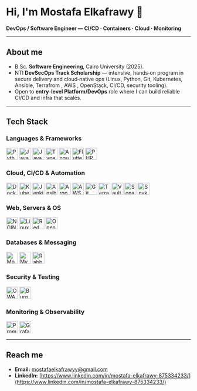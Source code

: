 # Hi, I'm Mostafa Elkafrawy 👋

**DevOps / Software Engineer — CI/CD · Containers · Cloud · Monitoring**

---

## About me

* B.Sc. **Software Engineering**, Cairo University (2025).
* NTI **DevSecOps Track Scholarship** — intensive, hands‑on program in secure delivery and cloud‑native ops (Linux, Python, Git, Kubernetes, Ansible, Terrafrom , AWS , OpenStack, CI/CD, security tooling).
* Open to **entry-level Platform/DevOps** role where I can build reliable CI/CD and infra that scales.

---

## Tech Stack

### Languages & Frameworks

<p>
  <img src="https://cdn.jsdelivr.net/gh/devicons/devicon/icons/python/python-original.svg" height="32" alt="Python" title="Python" />
  <img src="https://cdn.jsdelivr.net/gh/devicons/devicon/icons/java/java-original.svg" height="32" alt="Java" title="Java" />
  <img src="https://cdn.jsdelivr.net/gh/devicons/devicon/icons/javascript/javascript-original.svg" height="32" alt="JavaScript" title="JavaScript" />
  <img src="https://cdn.jsdelivr.net/gh/devicons/devicon/icons/typescript/typescript-original.svg" height="32" alt="TypeScript" title="TypeScript" />
  <img src="https://cdn.jsdelivr.net/gh/devicons/devicon/icons/angularjs/angularjs-original.svg" height="32" alt="Angular" title="Angular" />
  <img src="https://cdn.jsdelivr.net/gh/devicons/devicon/icons/flutter/flutter-original.svg" height="32" alt="Flutter" title="Flutter" />
  <img src="https://cdn.jsdelivr.net/gh/devicons/devicon/icons/php/php-original.svg" height="32" alt="PHP" title="PHP" />
</p>

### Cloud, CI/CD & Automation

<p>
  <img src="https://cdn.jsdelivr.net/gh/devicons/devicon/icons/docker/docker-original.svg" height="32" alt="Docker" title="Docker" />
  <img src="https://cdn.jsdelivr.net/gh/devicons/devicon/icons/kubernetes/kubernetes-plain.svg" height="32" alt="Kubernetes" title="Kubernetes" />
  <img src="https://cdn.jsdelivr.net/gh/devicons/devicon/icons/jenkins/jenkins-original.svg" height="32" alt="Jenkins" title="Jenkins" />
  <img src="https://cdn.jsdelivr.net/gh/devicons/devicon/icons/ansible/ansible-original.svg" height="32" alt="Ansible" title="Ansible" />
  <img src="https://cdn.jsdelivr.net/gh/devicons/devicon/icons/argo/argo-original.svg" height="32" alt="Argo" title="Argo" />
  <img src="https://cdn.jsdelivr.net/gh/devicons/devicon/icons/amazonwebservices/amazonwebservices-original.svg" height="32" alt="AWS" title="AWS" />
  <img src="https://cdn.jsdelivr.net/gh/devicons/devicon/icons/git/git-original.svg" height="32" alt="Git" title="Git" />
  <img src="https://cdn.jsdelivr.net/gh/devicons/devicon/icons/terraform/terraform-original.svg" height="32" alt="Terraform" title="Terraform" />
  <img src="https://cdn.jsdelivr.net/gh/devicons/devicon/icons/vault/vault-original.svg" height="32" alt="Vault" title="HashiCorp Vault" />
  <img src="https://cdn.jsdelivr.net/gh/devicons/devicon/icons/sonarqube/sonarqube-plain.svg" height="32" alt="SonarQube" title="SonarQube" />
  <img src="https://cdn.jsdelivr.net/gh/devicons/devicon/icons/snyk/snyk-original.svg" height="32" alt="Snyk" title="Snyk" />
</p>

### Web, Servers & OS

<p>
  <img src="https://cdn.jsdelivr.net/gh/devicons/devicon/icons/nginx/nginx-original.svg" height="32" alt="NGINX" title="NGINX" />
  <img src="https://cdn.jsdelivr.net/gh/devicons/devicon/icons/linux/linux-original.svg" height="32" alt="Linux" title="Linux" />
  <img src="https://cdn.jsdelivr.net/gh/devicons/devicon/icons/redhat/redhat-original.svg" height="32" alt="Red Hat" title="Red Hat" />
  <img src="https://cdn.jsdelivr.net/gh/devicons/devicon/icons/openstack/openstack-original.svg" height="32" alt="OpenStack" title="OpenStack" />
</p>

### Databases & Messaging

<p>
  <img src="https://cdn.jsdelivr.net/gh/devicons/devicon/icons/mongodb/mongodb-original.svg" height="32" alt="MongoDB" title="MongoDB" />
  <img src="https://cdn.jsdelivr.net/gh/devicons/devicon/icons/mysql/mysql-original.svg" height="32" alt="MySQL" title="MySQL" />
  <img src="https://cdn.jsdelivr.net/gh/devicons/devicon/icons/rabbitmq/rabbitmq-original.svg" height="32" alt="RabbitMQ" title="RabbitMQ" />
</p>

### Security & Testing

<p>
  <img src="https://cdn.simpleicons.org/owasp" height="32" alt="OWASP ZAP" title="OWASP ZAP" />
  <img src="https://cdn.simpleicons.org/burpsuite" height="32" alt="Burp Suite" title="Burp Suite" />
</p>

### Monitoring & Observability

<p>
  <img src="https://cdn.jsdelivr.net/gh/devicons/devicon/icons/prometheus/prometheus-original.svg" height="32" alt="Prometheus" title="Prometheus" />
  <img src="https://cdn.jsdelivr.net/gh/devicons/devicon/icons/grafana/grafana-original.svg" height="32" alt="Grafana" title="Grafana" />
</p>

---

## Reach me

* **Email:** [mostafaelkafrawyy@gmail.com](mailto:your.email@example.com)
* **LinkedIn:** [https://www.linkedin.com/in/mostafa-elkafrawy-875334233/](https://www.linkedin.com/in/mostafa-elkafrawy-875334233/)
